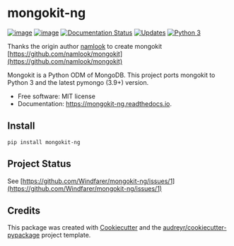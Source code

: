 # mongokit-ng

[![image](https://img.shields.io/pypi/v/mongokit-ng.svg)](https://pypi.python.org/pypi/mongokit-ng) [![image](https://img.shields.io/travis/Windfarer/mongokit-ng.svg)](https://travis-ci.org/Windfarer/mongokit-ng) [![Documentation
Status](https://readthedocs.org/projects/mongokit-ng/badge/?version=latest)](https://mongokit-ng.readthedocs.io/en/latest/?badge=latest) [![Updates](https://pyup.io/repos/github/Windfarer/mongokit-ng/shield.svg)](https://pyup.io/repos/github/Windfarer/mongokit-ng/) [![Python 3](https://pyup.io/repos/github/Windfarer/mongokit-ng/python-3-shield.svg)](https://pyup.io/repos/github/Windfarer/mongokit-ng/)


Thanks the origin author [namlook](https://github.com/namlook) to create mongokit [https://github.com/namlook/mongokit](https://github.com/namlook/mongokit)

Mongokit is a Python ODM of MongoDB.
This project ports mongokit to Python 3 and the latest pymongo (3.9+) version.

  - Free software: MIT license
  - Documentation: <https://mongokit-ng.readthedocs.io>.

## Install

```
pip install mongokit-ng
```

## Project Status
See [https://github.com/Windfarer/mongokit-ng/issues/1](https://github.com/Windfarer/mongokit-ng/issues/1)

## Credits

This package was created with
[Cookiecutter](https://github.com/audreyr/cookiecutter) and the
[audreyr/cookiecutter-pypackage](https://github.com/audreyr/cookiecutter-pypackage)
project template.

